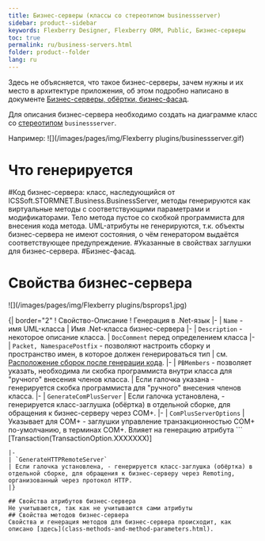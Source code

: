 ```yaml
---
title: Бизнес-серверы (классы со стереотипом businessserver) 
sidebar: product--sidebar
keywords: Flexberry Designer, Flexberry ORM, Public, Бизнес-серверы
toc: true
permalink: ru/business-servers.html
folder: product--folder
lang: ru
---
```


Здесь не объясняется, что такое бизнес-серверы, зачем нужны и их место в архитектуре приложения, об этом подробно написано в документе [Бизнес-серверы, обёртки, бизнес-фасад](business--servers--wrapper--business--facade.html). 


Для описания бизнес-сервера необходимо создать на диаграмме класс со [стереотипом](key-concepts-flexberry-designer.html) `businessserver`.


Например:
![](/images/pages/img/Flexberry plugins/businessserver.gif)
# Что генерируется
#Код бизнес-сервера: класс, наследующийся от ICSSoft.STORMNET.Business.BusinessServer, методы генерируются как виртуальные методы с соответствующими параметрами и модификаторами. Тело метода пустое со скобкой программиста для внесения кода метода. UML-атрибуты не генерируются, т.к. объекты бизнес-сервера не имеют состояния, о чём генератором выдаётся соответствующее предупреждение. 
#Указанные в свойствах заглушки для бизнес-сервера. 
#Бизнес-фасад. 

# Свойства бизнес-сервера
![](/images/pages/img/Flexberry plugins/bsprops1.jpg)

{| border="2"
! Свойство-Описание
! Генерация в .Net-язык
|-
| `Name` - имя UML-класса
| Имя .Net-класса бизнес-сервера
|-
| `Description` - некоторое описание класса.
| `DocComment` перед определением класса
|-
| `Packet, NamespacePostfix` - позволяют настроить сборку и пространство имен, в которое должен генерироваться тип 
| см. [Расположение сборок после генерации кода](location-assembly-after-code-generation.html).
|-
| `PBMembers` - позволяет указать, необходима ли скобка программиста внутри класса для "ручного" внесения членов класса.
| Если галочка указана - генерируется скобка программиста для "ручного" внесения членов класса.
|-
| `GenerateComPlusServer`
| Если галочка установлена, - генерируется класс-заглушка (обёртка) в отдельной сборке, для обращения к бизнес-серверу через COM+.
|-
| `ComPlusServerOptions`
| Указывает для COM+ - заглушки управление транзакционностью COM+ по-умолчанию, в терминах COM+. Влияет на генерацию атрибута ```
[Transaction(TransactionOption.XXXXXXX)]
``` непосредственно перед классом заглушки
|-
| `GenerateHTTPRemoteServer`
| Если галочка установлена, - генерируется класс-заглушка (обёртка) в отдельной сборке, для обращения к бизнес-серверу через Remoting, организованный через протокол HTTP.
|}

## Свойства атрибутов бизнес-сервера
Не учитываются, так как не учитываются сами атрибуты
## Свойства методов бизнес-сервера
Свойства и генерация методов для бизнес-сервера происходит, как описано [здесь](class-methods-and-method-parameters.html).

